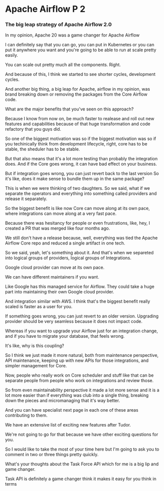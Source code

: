 # Apache Airflow P 2

### The big leap strategy of Apache Airflow 2.0

In my opinion, Apache 20 was a game changer for Apache Airflow 

I can definitely say that you can go, you can put in Kubernetes or you can put it anywhere you want and you're going to be able to run at scale pretty easily.

You can scale out pretty much all the components. Right.

And because of this, I think we started to see shorter cycles, development cycles.

And another big thing, a big leap for Apache, airflow in my opinion, was brand breaking down or removing the packages from the Core Airflow code.

What are the major benefits that you've seen on this approach?

Because I know from now on, be much faster to realease and roll out new features and capabilities because of that huge transformation and code refactory that you guys did.

So one of the biggest motivation was so if the biggest motivation was so if you techinically think from development lifecycle, right, core has to be stable, the sheduler has to be stable.

But that also means that it's a lot more testing than probably the integration does. And if the Core goes wrong, it can have bad effect on your business.

But if integration goes wrong, you can just revert back to the last version So it's like, does it make sense to bundle them up in the same package?

This is when we were thinking of two daughters. So we said, what if we separate the operators and everything into something called providers and release it separately.

So the biggest benefit is like now Core can move along at its own pace, where integrations can move along at a very fast pace.

Because there was hesitancy for people or even frustrations, like, hey, I created a PR that was merged like four months ago.

We still don't have a release because, well, everything was tied the Apache Airflow Core repo and reduced a single artifact in one tech.

So we said, yeah, let's something about it. And that's when we separeted into logical groups of providers, logical groups of Integrations.

Google cloud provider can move at its own pace.

We can have different maintainers if you want.

Like Google has this managed service for Airflow. They could take a huge part into maintaining their own Google cloud provider.

And integration similar with AWS. I think that's the biggest benefit really scaled is faster as a user for you.

If something goes wrong, you can just revert to an older version. Upgrading provider should be very seamless because it does not impact code.

Whereas if you want to upgrade your Airflow just for an integration change, and if you have to migrate your database, that feels wrong.

It's like, why is this coupling?

So I think we just made it more natural, both from maintenance perspective, API maintenance, keeping up with new APIs for those integrations, and simpler management for Core.

Now, people who really work on Core scheduler and stuff like that can be separate people from people who work on integrations and review those.

So from even maintainability perspective it made a lot more sense and it is a lot more easier than if everything was club into a single thing, breaking down the pieces and micromanaging that it's way better.

And you can have specialist next page in each one of these areas contributing to them.

We have an extensive list of exciting new features after Tudor. 

We're not going to go for that because we have other exciting questions for you.

So I would like to take the most of your time here but I'm going to ask you to comment in two or three things pretty quickly.

What's your thoughts about the Task Force API which for me is a big lip and game changer.

Task API is definitely a game changer think it makes it easy for you think in terms

